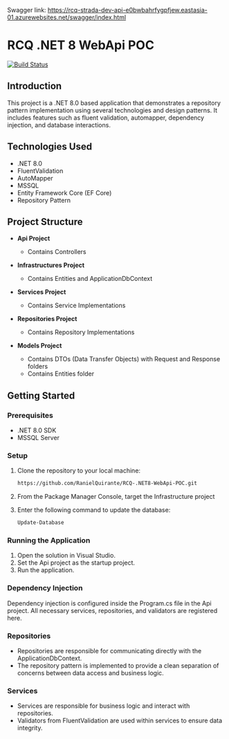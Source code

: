 Swagger link: https://rcq-strada-dev-api-e0bwbahrfygpfjew.eastasia-01.azurewebsites.net/swagger/index.html

# RCQ .NET 8 WebApi POC

[![Build Status](https://img.shields.io/badge/build-passing-brightgreen.svg)](https://github.com/RanielQuirante/transport-system)

## Introduction

This project is a .NET 8.0 based application that demonstrates a repository pattern implementation using several technologies and design patterns. It includes features such as fluent validation, automapper, dependency injection, and database interactions.

## Technologies Used

- .NET 8.0
- FluentValidation
- AutoMapper
- MSSQL
- Entity Framework Core (EF Core)
- Repository Pattern

## Project Structure

- **Api Project**
  - Contains Controllers

- **Infrastructures Project**
  - Contains Entities and ApplicationDbContext

- **Services Project**
  - Contains Service Implementations

- **Repositories Project**
  - Contains Repository Implementations

- **Models Project**
  - Contains DTOs (Data Transfer Objects) with Request and Response folders
  - Contains Entities folder

## Getting Started

### Prerequisites

- .NET 8.0 SDK
- MSSQL Server

### Setup

1. Clone the repository to your local machine:
   ```sh
   https://github.com/RanielQuirante/RCQ-.NET8-WebApi-POC.git

2. From the Package Manager Console, target the Infrastructure project

3. Enter the following command to update the database:
   ```sh
   Update-Database

### Running the Application
1. Open the solution in Visual Studio.
2. Set the Api project as the startup project.
3. Run the application.

### Dependency Injection
Dependency injection is configured inside the Program.cs file in the Api project. All necessary services, repositories, and validators are registered here.

### Repositories
- Repositories are responsible for communicating directly with the ApplicationDbContext.
- The repository pattern is implemented to provide a clean separation of concerns between data access and business logic.

### Services
- Services are responsible for business logic and interact with repositories.
- Validators from FluentValidation are used within services to ensure data integrity.
